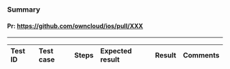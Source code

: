 ###  Summary 

#### Pr: https://github.com/owncloud/ios/pull/XXX 


---

 
Test ID| Test case     | Steps           | Expected result | Result | Comments
|:----|:------------- |:---------------|:-------------|:-------------:|:------------